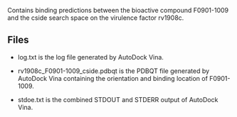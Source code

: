 Contains binding predictions between the bioactive compound F0901-1009 and the cside search space on the virulence factor rv1908c.

## Files

- log.txt is the log file generated by AutoDock Vina.

- rv1908c_F0901-1009_cside.pdbqt is the PDBQT file generated by AutoDock Vina containing the orientation and binding location of F0901-1009.

- stdoe.txt is the combined STDOUT and STDERR output of AutoDock Vina.

